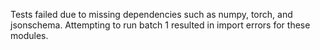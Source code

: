 Tests failed due to missing dependencies such as numpy, torch, and jsonschema. Attempting to run batch 1 resulted in import errors for these modules.
